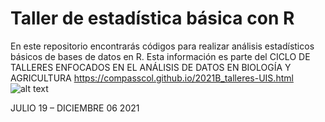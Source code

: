 # Taller de estadística básica con R
En este repositorio encontrarás códigos para realizar análisis estadísticos básicos de bases de datos en R. 
Esta información es parte del CICLO DE TALLERES ENFOCADOS EN EL ANÁLISIS DE DATOS EN BIOLOGÍA Y AGRICULTURA 
https://compasscol.github.io/2021B_talleres-UIS.html
![alt text](https://compasscol.github.io/assets/images/data_analysis_UIS.png)

JULIO 19 – DICIEMBRE 06 2021

